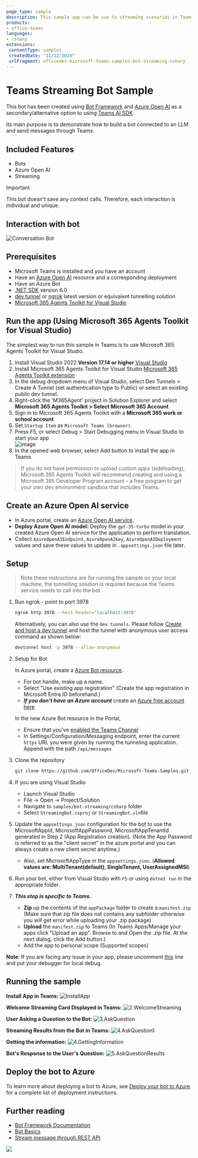 ```yaml
---
page_type: sample
description: This sample app can be use to streaming scenarios in Teams using Azure Open AI and Bot Framework v4 for personal scope.
products:
- office-teams
languages:
- csharp
extensions:
 contentType: samples
 createdDate: "11/12/2024"
 urlFragment: officedev-microsoft-teams-samples-bot-streaming-csharp
---
```


# Teams Streaming Bot Sample

This bot has been created using [Bot Framework](https://dev.botframework.com) and [Azure Open AI](https://learn.microsoft.com/en-us/azure/ai-services/openai/how-to/create-resource?pivots=web-portal) as a secondary/alternative option to using [Teams AI SDK](https://github.com/microsoft/teams-ai/tree/main/js/samples/04.ai-apps/i.teamsChefBot-streaming). 

Its main purpose is to demonstrate how to build a bot connected to an LLM and send messages through Teams.

## Included Features
* Bots
* Azure Open AI
* Streaming

> [!IMPORTANT]
> This bot doesn't save any context calls. Therefore, each interaction is individual and unique.

## Interaction with bot
![Conversation Bot](Images/bot-streaming.gif)

## Prerequisites

- Microsoft Teams is installed and you have an account
- Have an [Azure Open AI](https://learn.microsoft.com/en-us/azure/ai-services/openai/quickstart?tabs=command-line&pivots=programming-language-studio) resource and a corresponding deployment
- Have an Azure Bot
- [.NET SDK](https://dotnet.microsoft.com/download) version 6.0
- [dev tunnel](https://learn.microsoft.com/en-us/azure/developer/dev-tunnels/get-started?tabs=windows) or [ngrok](https://ngrok.com/) latest version or equivalent tunnelling solution
- [Microsoft 365 Agents Toolkit for Visual Studio](https://learn.microsoft.com/en-us/microsoftteams/platform/toolkit/toolkit-v4/install-teams-toolkit-vs?pivots=visual-studio-v17-7)

## Run the app (Using Microsoft 365 Agents Toolkit for Visual Studio)

The simplest way to run this sample in Teams is to use Microsoft 365 Agents Toolkit for Visual Studio.
1. Install Visual Studio 2022 **Version 17.14 or higher** [Visual Studio](https://visualstudio.microsoft.com/downloads/)
1. Install Microsoft 365 Agents Toolkit for Visual Studio [Microsoft 365 Agents Toolkit extension](https://learn.microsoft.com/en-us/microsoftteams/platform/toolkit/toolkit-v4/install-teams-toolkit-vs?pivots=visual-studio-v17-7)
1. In the debug dropdown menu of Visual Studio, select Dev Tunnels > Create A Tunnel (set authentication type to Public) or select an existing public dev tunnel.
1. Right-click the 'M365Agent' project in Solution Explorer and select **Microsoft 365 Agents Toolkit > Select Microsoft 365 Account**
1. Sign in to Microsoft 365 Agents Toolkit with a **Microsoft 365 work or school account**
1. Set `Startup Item` as `Microsoft Teams (browser)`.
1. Press F5, or select Debug > Start Debugging menu in Visual Studio to start your app
</br>![image](https://raw.githubusercontent.com/OfficeDev/TeamsFx/dev/docs/images/visualstudio/debug/debug-button.png)
1. In the opened web browser, select Add button to install the app in Teams
> If you do not have permission to upload custom apps (sideloading), Microsoft 365 Agents Toolkit will recommend creating and using a Microsoft 365 Developer Program account - a free program to get your own dev environment sandbox that includes Teams.

## Create an Azure Open AI service

- In Azure portal, create an [Azure Open AI service](https://learn.microsoft.com/en-us/azure/ai-services/openai/how-to/create-resource?pivots=web-portal).
- **Deploy Azure Open AI model:** Deploy the `gpt-35-turbo` model in your created Azure Open AI service for the application to perform translation.
- Collect `AzureOpenAIEndpoint`, `AzureOpenAIKey`, `AzureOpenAIDeployment` values and save these values to update in `.appsettings.json` file later.

## Setup

> Note these instructions are for running the sample on your local machine, the tunnelling solution is required because
the Teams service needs to call into the bot.

1) Run ngrok - point to port 3978

   ```bash
   ngrok http 3978 --host-header="localhost:3978"
   ```  

   Alternatively, you can also use the `dev tunnels`. Please follow [Create and host a dev tunnel](https://learn.microsoft.com/en-us/azure/developer/dev-tunnels/get-started?tabs=windows) and host the tunnel with anonymous user access command as shown below:

   ```bash
   devtunnel host -p 3978 --allow-anonymous
   ```
1) Setup for Bot

   In Azure portal, create a [Azure Bot resource](https://docs.microsoft.com/azure/bot-service/bot-service-quickstart-registration).
    - For bot handle, make up a name.
    - Select "Use existing app registration" (Create the app registration in Microsoft Entra ID beforehand.)
    - __*If you don't have an Azure account*__ create an [Azure free account here](https://azure.microsoft.com/free/)
    
   In the new Azure Bot resource in the Portal, 
    - Ensure that you've [enabled the Teams Channel](https://learn.microsoft.com/azure/bot-service/channel-connect-teams?view=azure-bot-service-4.0)
    - In Settings/Configuration/Messaging endpoint, enter the current `https` URL you were given by running the tunneling application. Append with the path `/api/messages`

1) Clone the repository

    ```bash
    git clone https://github.com/OfficeDev/Microsoft-Teams-Samples.git
    ```

1) If you are using Visual Studio
   - Launch Visual Studio
   - File -> Open -> Project/Solution
   - Navigate to `samples/bot-streaming/csharp` folder
   - Select `StreamingBot.csproj` or `StreamingBot.sln`file

1) Update the `appsettings.json` configuration for the bot to use the MicrosoftAppId, MicrosoftAppPassword, MicrosoftAppTenantId generated in Step 2 (App Registration creation). (Note the App Password is referred to as the "client secret" in the azure portal and you can always create a new client secret anytime.)
    - Also, set MicrosoftAppType in the `appsettings.json`. (**Allowed values are: MultiTenant(default), SingleTenant, UserAssignedMSI**)

1) Run your bot, either from Visual Studio with `F5` or using `dotnet run` in the appropriate folder.

1) __*This step is specific to Teams.*__
    - **Zip** up the contents of the `appPackage` folder to create a `manifest.zip` (Make sure that zip file does not contains any subfolder otherwise you will get error while uploading your .zip package)
    - **Upload** the `manifest.zip` to Teams (In Teams Apps/Manage your apps click "Upload an app". Browse to and Open the .zip file. At the next dialog, click the Add button.)
    - Add the app to personal scope (Supported scopes)

**Note**: If you are facing any issue in your app, please uncomment [this](https://github.com/OfficeDev/Microsoft-Teams-Samples/blob/main/samples/bot-streaming/csharp/AdapterWithErrorHandler.cs#L25) line and put your debugger for local debug.

## Running the sample

**Install App in Teams:**
![InstallApp ](Images/1.InstallApp.png)

**Welcome Streaming Card Displayed in Teams:**
![2.WelcomeStreaming ](Images/2.WelcomeStreaming.png)

**User Asking a Question to the Bot:**
![3.AskQuestion ](Images/3.AskQuestion.png)

**Streaming Results from the Bot in Teams:**
![4.AskQuestion1 ](Images/4.AskQuestion1.png)

**Getting the information:**
![4.GettingInformation ](Images/4.GettingInformation.png)

**Bot's Response to the User's Question:**
![5.AskQuestionResults ](Images/5.AskQuestionResults.png)

## Deploy the bot to Azure

To learn more about deploying a bot to Azure, see [Deploy your bot to Azure](https://aka.ms/azuredeployment) for a complete list of deployment instructions.

## Further reading

- [Bot Framework Documentation](https://docs.botframework.com)
- [Bot Basics](https://docs.microsoft.com/azure/bot-service/bot-builder-basics?view=azure-bot-service-4.0)
- [Stream message through REST API](https://learn.microsoft.com/en-us/microsoftteams/platform/bots/streaming-ux?branch=pr-en-us-10850&tabs=csharp#stream-message-through-rest-api) 

<img src="https://pnptelemetry.azurewebsites.net/microsoft-teams-samples/samples/bot-streaming-csharp" />